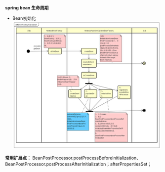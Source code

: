 **spring bean 生命周期**<br/>

* Bean初始化
![image](https://raw.githubusercontent.com/hzying19/code-analysis/master/images/spring-bean/BeanFactory初始化bean.png)
 
__常用扩展点：__  BeanPostProcessor.postProcessBeforeInitialization、BeanPostProcessor.postProcessAfterInitialization；afterPropertiesSet；
